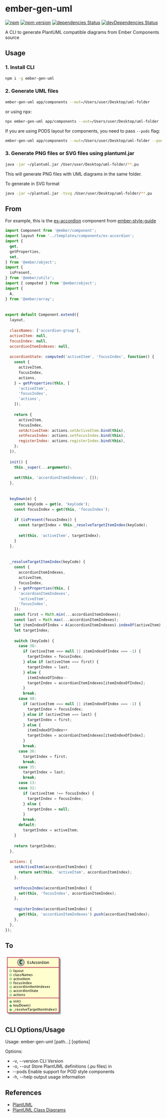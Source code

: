 # ember-gen-uml
[![npm](https://img.shields.io/npm/dm/ember-gen-uml.svg)](https://www.npmjs.com/package/ember-gen-uml)
[![npm version](http://img.shields.io/npm/v/ember-gen-uml.svg?style=flat)](https://npmjs.org/package/ember-gen-uml "View this project on npm")
[![dependencies Status](https://david-dm.org/rajasegar/ember-gen-uml/status.svg)](https://david-dm.org/rajasegar/ember-gen-uml)
[![devDependencies Status](https://david-dm.org/rajasegar/ember-gen-uml/dev-status.svg)](https://david-dm.org/rajasegar/ember-gen-uml?type=dev)

A CLI to generate PlantUML compatible diagrams from Ember Components source

## Usage

### 1. Install CLI
```sh
npm i -g ember-gen-uml
```

### 2. Generate UML files
```sh
ember-gen-uml app/components --out=/Users/user/Desktop/uml-folder
```

or using npx:
```sh
npx ember-gen-uml app/components --out=/Users/user/Desktop/uml-folder
```

If you are using PODS layout for components, you need to pass `--pods` flag:

```sh
ember-gen-uml app/components --out=/Users/user/Desktop/uml-folder --pods
```

### 3. Generate PNG files or SVG files using plantuml.jar
```sh
java -jar ~/plantuml.jar /User/user/Desktop/uml-folder/**.pu
```
This will generate PNG files with UML diagrams in the same folder.

To generate in SVG format

```sh
java -jar ~/plantuml.jar -tsvg /User/user/Desktop/uml-folder/**.pu
```



## From
For example, this is the [es-accordion](https://github.com/ember-learn/ember-styleguide/blob/master/addon/components/es-accordion.js) component from [ember-style-guide](https://github.com/ember-learn/ember-styleguide)

```js
import Component from '@ember/component';
import layout from '../templates/components/es-accordion';
import {
  get,
  getProperties,
  set,
} from '@ember/object';
import {
  isPresent,
} from '@ember/utils';
import { computed } from '@ember/object';
import {
  A,
} from '@ember/array';


export default Component.extend({
  layout,

  classNames: ['accordion-group'],
  activeItem: null,
  focusIndex: null,
  accordionItemIndexes: null,

  accordionState: computed('activeItem', 'focusIndex', function() {
    const {
      activeItem,
      focusIndex,
      actions,
    } = getProperties(this, [
      'activeItem',
      'focusIndex',
      'actions',
    ]);

    return {
      activeItem,
      focusIndex,
      setActiveItem: actions.setActiveItem.bind(this),
      setFocusIndex: actions.setFocusIndex.bind(this),
      registerIndex: actions.registerIndex.bind(this),
    };
  }),

  init() {
    this._super(...arguments);

    set(this, 'accordionItemIndexes', []);
  },


  keyDown(e) {
    const keyCode = get(e, 'keyCode');
    const focusIndex = get(this, 'focusIndex');

    if (isPresent(focusIndex)) {
      const targetIndex = this._resolveTargetItemIndex(keyCode);

      set(this, 'activeItem', targetIndex);
    }
  },


  _resolveTargetItemIndex(keyCode) {
    const {
      accordionItemIndexes,
      activeItem,
      focusIndex,
    } = getProperties(this, [
      'accordionItemIndexes',
      'activeItem',
      'focusIndex',
    ]);
    const first = Math.min(...accordionItemIndexes);
    const last = Math.max(...accordionItemIndexes);
    let itemIndexOfIndex = A(accordionItemIndexes).indexOf(activeItem);
    let targetIndex;

    switch (keyCode) {
      case 38:
        if (activeItem === null || itemIndexOfIndex === -1) {
          targetIndex = focusIndex;
        } else if (activeItem === first) {
          targetIndex = last;
        } else {
          itemIndexOfIndex--
          targetIndex = accordionItemIndexes[itemIndexOfIndex];
        }
        break;
      case 40:
        if (activeItem === null || itemIndexOfIndex === -1) {
          targetIndex = focusIndex;
        } else if (activeItem === last) {
          targetIndex = first;
        } else {
          itemIndexOfIndex++
          targetIndex = accordionItemIndexes[itemIndexOfIndex];
        }
        break;
      case 36:
        targetIndex = first;
        break;
      case 35:
        targetIndex = last;
        break;
      case 13:
      case 32:
        if (activeItem !== focusIndex) {
          targetIndex = focusIndex;
        } else {
          targetIndex = null;
        }
        break;
      default:
        targetIndex = activeItem;
    }

    return targetIndex;
  },

  actions: {
    setActiveItem(accordionItemIndex) {
      return set(this, 'activeItem', accordionItemIndex);
    },

    setFocusIndex(accordionItemIndex) {
      set(this, 'focusIndex', accordionItemIndex);
    },

    registerIndex(accordionItemIndex) {
      get(this, 'accordionItemIndexes').push(accordionItemIndex);
    },
  },
});
```

## To
![sample uml diagram](https://github.com/rajasegar/ember-gen-uml/blob/master/images/sample.png)

## CLI Options/Usage
Usage: ember-gen-uml [path...] [options]

Options:
*  -v, --version     CLI Version
*  -o, --out <path>  Store PlantUML definitions (.pu files) in <path>
*  --pods            Enable support for POD style components
*  -h, --help        output usage information

## References
* [PlantUML](http://plantuml.com)
* [PlantUML Class Diagrams](http://plantuml.com/class-diagram)
